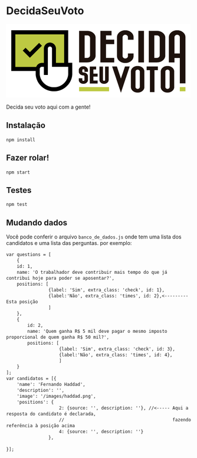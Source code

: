 # DecidaSeuVoto
![Logo DecidaSeuVoto](https://raw.githubusercontent.com/ciudadanointeligente/decidaseuvoto/master/public/images/logo-decida.png)

Decida seu voto aqui com a gente!

Instalação
----------
```
npm install
```
Fazer rolar!
-------------
```
npm start
```
Testes
------
```
npm test
```

Mudando dados
----------------
Você pode conferir o arquivo ```banco_de_dados.js```
onde tem uma lista dos candidatos e uma lista das perguntas.
por exemplo:
```
var questions = [
    {
    id: 1,
    name: 'O trabalhador deve contribuir mais tempo do que já contribui hoje para poder se aposentar?',
    positions: [
                {label: 'Sim', extra_class: 'check', id: 1},
                {label:'Não', extra_class: 'times', id: 2},<---------Esta posição
                ]
    },
    {
        id: 2,
        name: 'Quem ganha R$ 5 mil deve pagar o mesmo imposto proporcional de quem ganha R$ 50 mil?',
        positions: [
                    {label: 'Sim', extra_class: 'check', id: 3},
                    {label:'Não', extra_class: 'times', id: 4},
                    ]
    }
];
var candidatos = [{
    'name': 'Fernando Haddad',
    'description': '',
    'image': '/images/haddad.png',
    'positions': {
                    2: {source: '', description: ''}, //<----- Aqui a resposta do candidato é declarada,
                    //                                         fazendo referência à posição acima
                    4: {source: '', description: ''}
                },

}];
```
